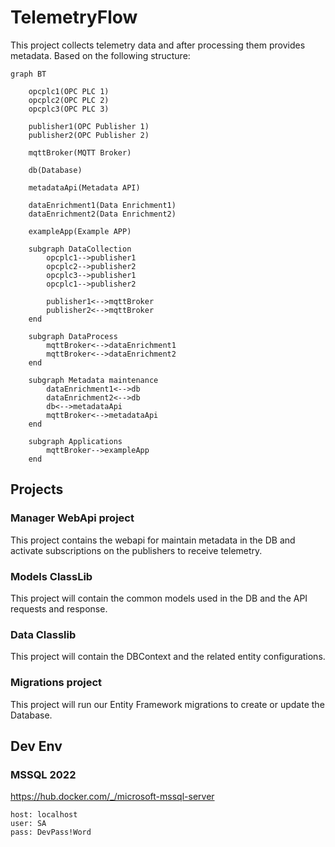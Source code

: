 # TelemetryFlow

This project collects telemetry data and after processing them provides
metadata. Based on the following structure:

```mermaid
graph BT

    opcplc1(OPC PLC 1)
    opcplc2(OPC PLC 2)
    opcplc3(OPC PLC 3)

    publisher1(OPC Publisher 1)
    publisher2(OPC Publisher 2)

    mqttBroker(MQTT Broker)

    db(Database)

    metadataApi(Metadata API)

    dataEnrichment1(Data Enrichment1)
    dataEnrichment2(Data Enrichment2)

    exampleApp(Example APP)

    subgraph DataCollection
        opcplc1-->publisher1
        opcplc2-->publisher2
        opcplc3-->publisher1
        opcplc1-->publisher2

        publisher1<-->mqttBroker
        publisher2<-->mqttBroker
    end

    subgraph DataProcess 
        mqttBroker<-->dataEnrichment1
        mqttBroker<-->dataEnrichment2
    end

    subgraph Metadata maintenance
        dataEnrichment1<-->db
        dataEnrichment2<-->db
        db<-->metadataApi
        mqttBroker<-->metadataApi
    end

    subgraph Applications 
        mqttBroker-->exampleApp
    end
```

## Projects

### Manager WebApi project

This project contains the webapi for maintain metadata in the DB and activate subscriptions on the publishers to receive telemetry.

### Models ClassLib

This project will contain the common models used in the DB and the API requests and response.

### Data Classlib

This project will contain the DBContext and the related entity configurations.

### Migrations project

This project will run our Entity Framework migrations to create or update the Database.


## Dev Env

### MSSQL 2022

https://hub.docker.com/_/microsoft-mssql-server

```
host: localhost
user: SA
pass: DevPass!Word
```



